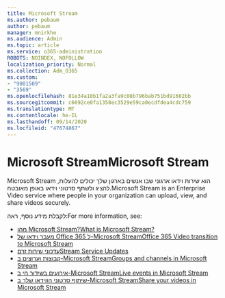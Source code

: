 ```yaml
---
title: Microsoft Stream
ms.author: pebaum
author: pebaum
manager: mnirkhe
ms.audience: Admin
ms.topic: article
ms.service: o365-administration
ROBOTS: NOINDEX, NOFOLLOW
localization_priority: Normal
ms.collection: Adm_O365
ms.custom:
- "9001509"
- "3569"
ms.openlocfilehash: 81e34a10b1fa2a3fa9c08b796bab751bd91602bb
ms.sourcegitcommit: c6692ce0fa1358ec3529e59ca0ecdfdea4cdc759
ms.translationtype: MT
ms.contentlocale: he-IL
ms.lasthandoff: 09/14/2020
ms.locfileid: "47674867"
---
```

# <a name="microsoft-stream"></a><span data-ttu-id="be3a2-102">Microsoft Stream</span><span class="sxs-lookup"><span data-stu-id="be3a2-102">Microsoft Stream</span></span>

<span data-ttu-id="be3a2-103">Microsoft Stream הוא שירות וידאו ארגוני שבו אנשים בארגון שלך יכולים להעלות, להציג ולשתף סרטוני וידאו באופן מאובטח.</span><span class="sxs-lookup"><span data-stu-id="be3a2-103">Microsoft Stream is an Enterprise Video service where people in your organization can upload, view, and share videos securely.</span></span> 

<span data-ttu-id="be3a2-104">לקבלת מידע נוסף, ראה:</span><span class="sxs-lookup"><span data-stu-id="be3a2-104">For more information, see:</span></span>

- [<span data-ttu-id="be3a2-105">מהו Microsoft Stream?</span><span class="sxs-lookup"><span data-stu-id="be3a2-105">What is Microsoft Stream?</span></span>](https://docs.microsoft.com/stream/overview)
- [<span data-ttu-id="be3a2-106">מעבר וידאו של Office 365 ל-Microsoft Stream</span><span class="sxs-lookup"><span data-stu-id="be3a2-106">Office 365 Video transition to Microsoft Stream</span></span>](https://docs.microsoft.com/stream/migrate-from-office-365)
- [<span data-ttu-id="be3a2-107">עדכוני שירות זרם</span><span class="sxs-lookup"><span data-stu-id="be3a2-107">Stream Service Updates</span></span>](https://techcommunity.microsoft.com/t5/microsoft-stream-service-updates/bd-p/StreamAnnouncements)
- [<span data-ttu-id="be3a2-108">קבוצות וערוצים ב-Microsoft Stream</span><span class="sxs-lookup"><span data-stu-id="be3a2-108">Groups and channels in Microsoft Stream</span></span>](https://docs.microsoft.com/stream/groups-channels-organization)
- [<span data-ttu-id="be3a2-109">אירועים בשידור חי ב-Microsoft Stream</span><span class="sxs-lookup"><span data-stu-id="be3a2-109">Live events in Microsoft Stream</span></span>](https://docs.microsoft.com/stream/live-event-overview)
- [<span data-ttu-id="be3a2-110">שיתוף סרטוני הווידאו שלך ב-Microsoft Stream</span><span class="sxs-lookup"><span data-stu-id="be3a2-110">Share your videos in Microsoft Stream</span></span>](https://docs.microsoft.com/stream/portal-share-video)
